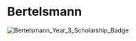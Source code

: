 # Bertelsmann

![Bertelsmann_Year_3_Scholarship_Badge](https://user-images.githubusercontent.com/26979168/146428015-8fa6c267-9fe2-44c4-b2de-977f3e9941a4.png)
